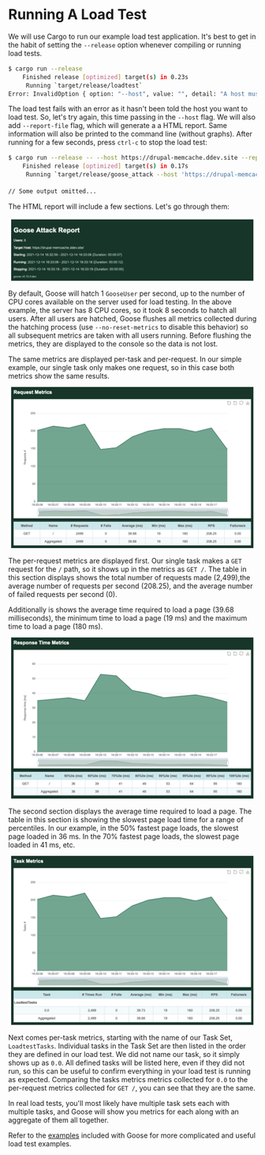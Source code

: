 # Running A Load Test

We will use Cargo to run our example load test application. It's best to get in the habit of setting the `--release` option whenever compiling or running load tests.

```bash
$ cargo run --release
    Finished release [optimized] target(s) in 0.23s
     Running `target/release/loadtest`
Error: InvalidOption { option: "--host", value: "", detail: "A host must be defined via the --host option, the GooseAttack.set_default() function, or the GooseTaskSet.set_host() function (no host defined for LoadtestTasks)." }
```

The load test fails with an error as it hasn't been told the host you want to load test. So, let's try again, this time passing in the `--host` flag. We will also add `--report-file` flag, which will generate a a HTML report. Same information will also be printed to the command line (without graphs). After running for a few seconds, press `ctrl-c` to stop the load test:

```bash
$ cargo run --release -- --host https://drupal-memcache.ddev.site --report-file=report.html
    Finished release [optimized] target(s) in 0.17s
     Running `target/release/goose_attack --host 'https://drupal-memcache.ddev.site' --report-file=report.html`

// Some output omitted...
```

The HTML report will include a few sections. Let's go through them: 

![HTML report header section](report_header.png)

By default, Goose will hatch 1 `GooseUser` per second, up to the number of CPU cores available on the server used for load testing. In the above example, the server has 8 CPU cores, so it took 8 seconds to hatch all users. After all users are hatched, Goose flushes all metrics collected during the hatching process (use `--no-reset-metrics` to disable this behavior) so all subsequent metrics are taken with all users running. Before flushing the metrics, they are displayed to the console so the data is not lost.

The same metrics are displayed per-task and per-request. In our simple example, our single task only makes one request, so in this case both metrics show the same results.

![HTML report request metrics section](report_request_metrics.png)

The per-request metrics are displayed first. Our single task makes a `GET` request for the `/` path, so it shows up in the metrics as `GET /`. The table in this section displays shows the total number of requests made (2,499),the average number of requests per second (208.25), and the average number of failed requests per second (0). 

Additionally is shows the average time required to load a page (39.68 milliseconds), the minimum time to load a page (19 ms) and the maximum time to load a page (180 ms).

![HTML report response times metrics section](report_response_metrics.png)

The second section displays the average time required to load a page. The table in this section is showing the slowest page load time for a range of percentiles. In our example, in the 50% fastest page loads, the slowest page loaded in 36 ms. In the 70% fastest page loads, the slowest page loaded in 41 ms, etc.

![HTML report tasks metrics section](report_task_metrics.png)

Next comes per-task metrics, starting with the name of our Task Set, `LoadtestTasks`. Individual tasks in the Task Set are then listed in the order they are defined in our load test. We did not name our task, so it simply shows up as `0.0`. All defined tasks will be listed here, even if they did not run, so this can be useful to confirm everything in your load test is running as expected. Comparing the tasks metrics metrics collected for `0.0` to the per-request metrics collected for `GET /`, you can see that they are the same.

In real load tests, you'll most likely have multiple task sets each with multiple tasks, and Goose will show you metrics for each along with an aggregate of them all together.

Refer to the [examples](../example/overview.html) included with Goose for more complicated and useful load test examples.
